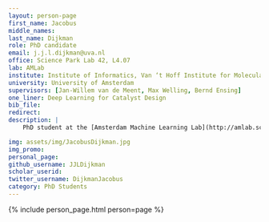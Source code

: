 ```yaml
---
layout: person-page
first_name: Jacobus
middle_names: 
last_name: Dijkman
role: PhD candidate
email: j.j.l.dijkman@uva.nl
office: Science Park Lab 42, L4.07
lab: AMLab
institute: Institute of Informatics, Van ‘t Hoff Institute for Molecular Sciences 
university: University of Amsterdam
supervisors: [Jan-Willem van de Meent, Max Welling, Bernd Ensing]
one_liner: Deep Learning for Catalyst Design
bib_file:
redirect: 
description: |
    PhD student at the [Amsterdam Machine Learning Lab](http://amlab.science.uva.nl/) (AMLab) in collaboration with the [Computational Chemistry Group](https://www.compchem.nl/), supervised by [Jan-Willem van de Meent](https://jwvdm.github.io/), [Max Welling](https://staff.fnwi.uva.nl/m.welling/) and [Bernd Ensing](https://www.compchem.nl/staff_members/dr-ir-b-bernd-ensing/). I’m passionate about the application of machine learning to molecular sciences. During this PhD project I’m exploring the potential of deep learning to aid in the design of catalyst materials, with the design of optimal catalysts for CO2 reduction as the ultimate goal. 

img: assets/img/JacobusDijkman.jpg
img_promo:
personal_page:
github_username: JJLDijkman
scholar_userid:
twitter_username: DijkmanJacobus 
category: PhD Students 
---
```


{% include person_page.html person=page %}

